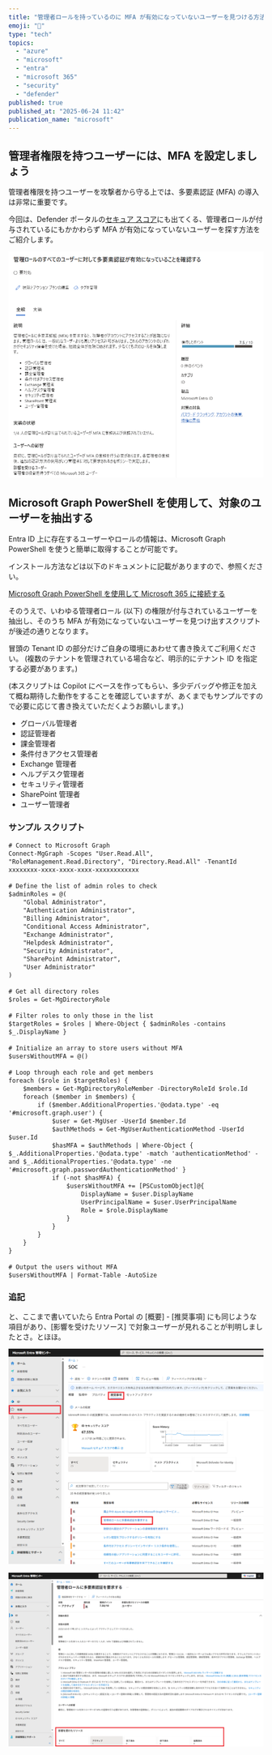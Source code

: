 ```yaml
---
title: "管理者ロールを持っているのに MFA が有効になっていないユーザーを見つける方法"
emoji: "🔑"
type: "tech"
topics:
  - "azure"
  - "microsoft"
  - "entra"
  - "microsoft 365"
  - "security"
  - "defender"
published: true
published_at: "2025-06-24 11:42"
publication_name: "microsoft"
---
```


## 管理者権限を持つユーザーには、MFA を設定しましょう

管理者権限を持つユーザーを攻撃者から守る上では、多要素認証 (MFA) の導入は非常に重要です。

今回は、Defender ポータルの[セキュア スコア](https://security.microsoft.com/securescore)にも出てくる、管理者ロールが付与されているにもかかわらず MFA が有効になっていないユーザーを探す方法をご紹介します。

![Defender ポータルのセキュアスコアの画面](/images/check-admin-users-without-mfa/1.png)

## Microsoft Graph PowerShell を使用して、対象のユーザーを抽出する

Entra ID 上に存在するユーザーやロールの情報は、Microsoft Graph PowerShell を使うと簡単に取得することが可能です。

インストール方法などは以下のドキュメントに記載がありますので、参照ください。

[Microsoft Graph PowerShell を使用して Microsoft 365 に接続する](https://learn.microsoft.com/ja-jp/microsoft-365/enterprise/connect-to-microsoft-365-powershell)

そのうえで、いわゆる管理者ロール (以下) の権限が付与されているユーザーを抽出し、そのうち MFA が有効になっていないユーザーを見つけ出すスクリプトが後述の通りとなります。

冒頭の Tenant ID の部分だけご自身の環境にあわせて書き換えてご利用ください。 (複数のテナントを管理されている場合など、明示的にテナント ID を指定する必要があります。)

(本スクリプトは Copilot にベースを作ってもらい、多少デバッグや修正を加えて概ね期待した動作をすることを確認していますが、あくまでもサンプルですので必要に応じて書き換えていただくようお願いします。)

- グローバル管理者 
- 認証管理者 
- 課金管理者 
- 条件付きアクセス管理者 
- Exchange 管理者 
- ヘルプデスク管理者 
- セキュリティ管理者 
- SharePoint 管理者 
- ユーザー管理者 

### サンプル スクリプト
```
# Connect to Microsoft Graph
Connect-MgGraph -Scopes "User.Read.All", "RoleManagement.Read.Directory", "Directory.Read.All" -TenantId xxxxxxxx-xxxx-xxxx-xxxx-xxxxxxxxxxxx

# Define the list of admin roles to check
$adminRoles = @(
    "Global Administrator",
    "Authentication Administrator",
    "Billing Administrator",
    "Conditional Access Administrator",
    "Exchange Administrator",
    "Helpdesk Administrator",
    "Security Administrator",
    "SharePoint Administrator",
    "User Administrator"
)

# Get all directory roles
$roles = Get-MgDirectoryRole

# Filter roles to only those in the list
$targetRoles = $roles | Where-Object { $adminRoles -contains $_.DisplayName }

# Initialize an array to store users without MFA
$usersWithoutMFA = @()

# Loop through each role and get members
foreach ($role in $targetRoles) {
    $members = Get-MgDirectoryRoleMember -DirectoryRoleId $role.Id
    foreach ($member in $members) {
        if ($member.AdditionalProperties.'@odata.type' -eq '#microsoft.graph.user') {
            $user = Get-MgUser -UserId $member.Id
            $authMethods = Get-MgUserAuthenticationMethod -UserId $user.Id
            $hasMFA = $authMethods | Where-Object { $_.AdditionalProperties.'@odata.type' -match 'authenticationMethod' -and $_.AdditionalProperties.'@odata.type' -ne '#microsoft.graph.passwordAuthenticationMethod' }
            if (-not $hasMFA) {
                $usersWithoutMFA += [PSCustomObject]@{
                    DisplayName = $user.DisplayName
                    UserPrincipalName = $user.UserPrincipalName
                    Role = $role.DisplayName
                }
            }
        }
    }
}

# Output the users without MFA
$usersWithoutMFA | Format-Table -AutoSize
```


### 追記

と、ここまで書いていたら Entra Portal の [概要] - [推奨事項] にも同じような項目があり、[影響を受けたリソース] で対象ユーザーが見れることが判明しましたとさ。とほほ。

![Entra ポータルの推奨事項の一覧](/images/check-admin-users-without-mfa/2.png)

![Entra ポータルの推奨事項で対象のユーザーが確認出来る画面](/images/check-admin-users-without-mfa/3.png)